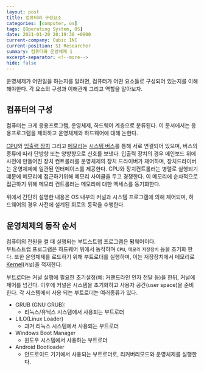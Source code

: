 ```yaml
---
layout: post
title: 컴퓨터의 구성요소
categories: [computer, os]
tags: [Operating System, OS]
date: 2021-01-20 20:19:30 +0900
current-company: Cubic INC
current-position: SI Researcher
summary: 컴퓨터와 운영체제 1
excerpt-separator: <!--more-->
hide: false
---
```

운영체제가 어떤일을 하는지를 알려면, 컴퓨터가 어떤 요소들로 구성되어 있는지를 이해 해야한다.
각 요소의 구성과 이해관계 그리고 역할을 알아보자.
<!--more-->

## 컴퓨터의 구성

컴퓨터는 크게 응용프로그램, 운영체제, 하드웨어 계층으로 분류된다.
이 문서에서는 응용프로그램을 제외하고 운영체제와 하드웨어에 대해 논한다.

[CPU](/wiki/central-processing-unit)와 [입출력 장치]() 그리고 [메모리]()는 [시스템 버스]()를 통해 서로 연결되어 있으며, 버스의 종류에 따라 단방향 또는 양방향으로 신호를 보낸다.
입출력 장치의 경우 메인보드 위에 사전에 만들어진 장치 컨트롤러를 운영체제의 장치 드라이버가 제어하며, 장치드라이버는 운영체제에 일관된 인터페이스를 제공한다.
CPU와 장치컨트롤러는 병렬로 실행되기 떄문에 메모리에 접근하기위해 메모리 사이클을 두고 경쟁한다. 이 메모리에 순차적으로 접근하기 위해 메모리 컨트롤러는 메모리에 대한 액세스를 동기화한다.


위에서 간단히 설명한 내용은 OS 내부의 커널과 시스템 프로그램에 의해 제어되며, 하드웨어의 경우 사전에 설계된 회로의 동작을 수행한다.

## 운영체제의 동작 순서

컴퓨터의 전원을 켤 때 실행되는 부트스트랩 프로그램은 펌웨어이다.  
부트스트랩 프로그램은 하드웨어 위에서 동작하며 `CPU`, `메모리` `저장장치` 등을 초기화 한다. 또한 운영체제를 로드하기 위해 부트로더를 실행하며, 이는 저장장치에서 메모리로 [Kernel]()(`커널`)을 적재한다.

부트로더는 커널 실행에 필요한 초기설정(예: 커맨드라인 인자 전달 등)을 한뒤, 커널에 제어를 넘긴다. 이후에 커널은 시스템을 초기화하고 사용자 공간(user space)을 준비한다.
각 시스템에서 사용 되는 부트로더는 여러종류가 있다.

* GRUB (GNU GRUB):
  * 리눅스/유닉스 시스템에서 사용되는 부트로더
* LILO(Linux Loader)
  * 과거 리눅스 시스템에서 사용되는 부트로더
* Windows Boot Manager
  * 윈도우 시스템에서 사용하는 부트로더
* Android Bootloader
  * 안드로이드 기기에서 사용되는 부트로더로, 리커버리모드와 운영체제를 실행한다.

